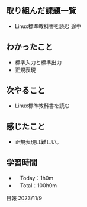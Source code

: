 ## 取り組んだ課題一覧
- Linux標準教科書を読む 途中

## わかったこと
- 標準入力と標準出力
- 正規表現
  
## 次やること
- Linux標準教科書を読む

## 感じたこと
- 正規表現は難しい。

## 学習時間
- 　Today：1h0m
- 　Total：100h0m

日報 2023/11/9
